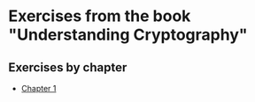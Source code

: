 # Exercises from the book "Understanding Cryptography"

## Exercises by chapter

- [Chapter 1](./ch1/ch1.md)
